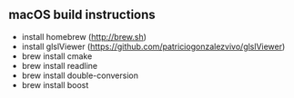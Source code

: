 ## macOS build instructions
* install homebrew (http://brew.sh)
* install glslViewer (https://github.com/patriciogonzalezvivo/glslViewer)
* brew install cmake
* brew install readline
* brew install double-conversion
* brew install boost
